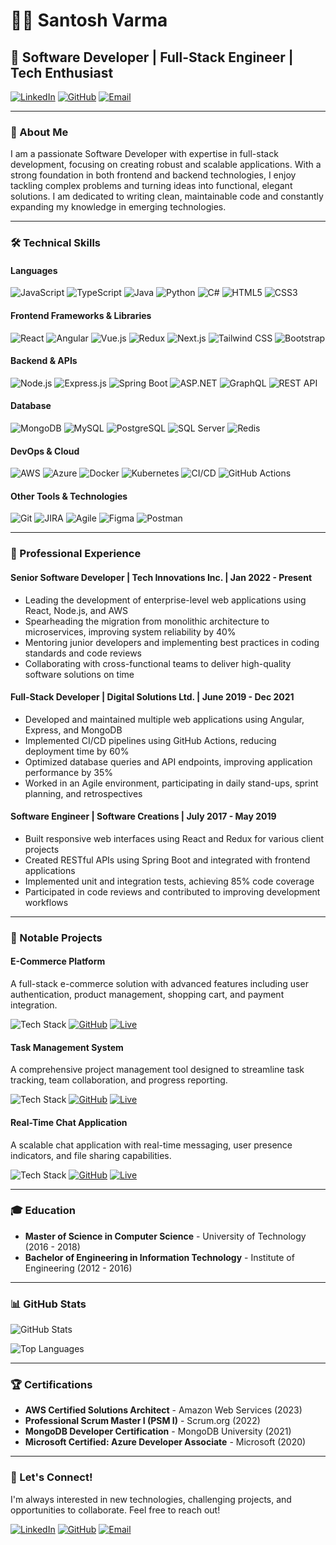 # 👨‍💻 Santosh Varma

## 🌟 Software Developer | Full-Stack Engineer | Tech Enthusiast

[![LinkedIn](https://img.shields.io/badge/LinkedIn-0077B5?style=for-the-badge&logo=linkedin&logoColor=white)](https://www.linkedin.com/in/santoshvarmaa/)
[![GitHub](https://img.shields.io/badge/GitHub-100000?style=for-the-badge&logo=github&logoColor=white)](https://github.com/santoshvarmaa)
[![Email](https://img.shields.io/badge/Email-D14836?style=for-the-badge&logo=gmail&logoColor=white)](mailto:santoshvarma.developer@gmail.com)

---

### 👋 About Me

I am a passionate Software Developer with expertise in full-stack development, focusing on creating robust and scalable applications. With a strong foundation in both frontend and backend technologies, I enjoy tackling complex problems and turning ideas into functional, elegant solutions. I am dedicated to writing clean, maintainable code and constantly expanding my knowledge in emerging technologies.

---

### 🛠️ Technical Skills

#### Languages
![JavaScript](https://img.shields.io/badge/JavaScript-F7DF1E?style=for-the-badge&logo=javascript&logoColor=black)
![TypeScript](https://img.shields.io/badge/TypeScript-007ACC?style=for-the-badge&logo=typescript&logoColor=white)
![Java](https://img.shields.io/badge/Java-ED8B00?style=for-the-badge&logo=openjdk&logoColor=white)
![Python](https://img.shields.io/badge/Python-3776AB?style=for-the-badge&logo=python&logoColor=white)
![C#](https://img.shields.io/badge/C%23-239120?style=for-the-badge&logo=c-sharp&logoColor=white)
![HTML5](https://img.shields.io/badge/HTML5-E34F26?style=for-the-badge&logo=html5&logoColor=white)
![CSS3](https://img.shields.io/badge/CSS3-1572B6?style=for-the-badge&logo=css3&logoColor=white)

#### Frontend Frameworks & Libraries
![React](https://img.shields.io/badge/React-20232A?style=for-the-badge&logo=react&logoColor=61DAFB)
![Angular](https://img.shields.io/badge/Angular-DD0031?style=for-the-badge&logo=angular&logoColor=white)
![Vue.js](https://img.shields.io/badge/Vue.js-35495E?style=for-the-badge&logo=vue.js&logoColor=4FC08D)
![Redux](https://img.shields.io/badge/Redux-593D88?style=for-the-badge&logo=redux&logoColor=white)
![Next.js](https://img.shields.io/badge/Next.js-000000?style=for-the-badge&logo=next.js&logoColor=white)
![Tailwind CSS](https://img.shields.io/badge/Tailwind_CSS-38B2AC?style=for-the-badge&logo=tailwind-css&logoColor=white)
![Bootstrap](https://img.shields.io/badge/Bootstrap-563D7C?style=for-the-badge&logo=bootstrap&logoColor=white)

#### Backend & APIs
![Node.js](https://img.shields.io/badge/Node.js-339933?style=for-the-badge&logo=node.js&logoColor=white)
![Express.js](https://img.shields.io/badge/Express.js-000000?style=for-the-badge&logo=express&logoColor=white)
![Spring Boot](https://img.shields.io/badge/Spring_Boot-6DB33F?style=for-the-badge&logo=spring-boot&logoColor=white)
![ASP.NET](https://img.shields.io/badge/ASP.NET-5C2D91?style=for-the-badge&logo=.net&logoColor=white)
![GraphQL](https://img.shields.io/badge/GraphQL-E10098?style=for-the-badge&logo=graphql&logoColor=white)
![REST API](https://img.shields.io/badge/REST_API-02569B?style=for-the-badge&logo=rest&logoColor=white)

#### Database
![MongoDB](https://img.shields.io/badge/MongoDB-4EA94B?style=for-the-badge&logo=mongodb&logoColor=white)
![MySQL](https://img.shields.io/badge/MySQL-4479A1?style=for-the-badge&logo=mysql&logoColor=white)
![PostgreSQL](https://img.shields.io/badge/PostgreSQL-316192?style=for-the-badge&logo=postgresql&logoColor=white)
![SQL Server](https://img.shields.io/badge/SQL_Server-CC2927?style=for-the-badge&logo=microsoft-sql-server&logoColor=white)
![Redis](https://img.shields.io/badge/Redis-DC382D?style=for-the-badge&logo=redis&logoColor=white)

#### DevOps & Cloud
![AWS](https://img.shields.io/badge/AWS-232F3E?style=for-the-badge&logo=amazon-aws&logoColor=white)
![Azure](https://img.shields.io/badge/Azure-0089D6?style=for-the-badge&logo=microsoft-azure&logoColor=white)
![Docker](https://img.shields.io/badge/Docker-2496ED?style=for-the-badge&logo=docker&logoColor=white)
![Kubernetes](https://img.shields.io/badge/Kubernetes-326CE5?style=for-the-badge&logo=kubernetes&logoColor=white)
![CI/CD](https://img.shields.io/badge/CI/CD-4A154B?style=for-the-badge&logo=slack&logoColor=white)
![GitHub Actions](https://img.shields.io/badge/GitHub_Actions-2088FF?style=for-the-badge&logo=github-actions&logoColor=white)

#### Other Tools & Technologies
![Git](https://img.shields.io/badge/Git-F05032?style=for-the-badge&logo=git&logoColor=white)
![JIRA](https://img.shields.io/badge/JIRA-0052CC?style=for-the-badge&logo=jira&logoColor=white)
![Agile](https://img.shields.io/badge/Agile-47A248?style=for-the-badge&logo=agile&logoColor=white)
![Figma](https://img.shields.io/badge/Figma-F24E1E?style=for-the-badge&logo=figma&logoColor=white)
![Postman](https://img.shields.io/badge/Postman-FF6C37?style=for-the-badge&logo=postman&logoColor=white)

---

### 💼 Professional Experience

#### Senior Software Developer | Tech Innovations Inc. | Jan 2022 - Present
- Leading the development of enterprise-level web applications using React, Node.js, and AWS
- Spearheading the migration from monolithic architecture to microservices, improving system reliability by 40%
- Mentoring junior developers and implementing best practices in coding standards and code reviews
- Collaborating with cross-functional teams to deliver high-quality software solutions on time

#### Full-Stack Developer | Digital Solutions Ltd. | June 2019 - Dec 2021
- Developed and maintained multiple web applications using Angular, Express, and MongoDB
- Implemented CI/CD pipelines using GitHub Actions, reducing deployment time by 60%
- Optimized database queries and API endpoints, improving application performance by 35%
- Worked in an Agile environment, participating in daily stand-ups, sprint planning, and retrospectives

#### Software Engineer | Software Creations | July 2017 - May 2019
- Built responsive web interfaces using React and Redux for various client projects
- Created RESTful APIs using Spring Boot and integrated with frontend applications
- Implemented unit and integration tests, achieving 85% code coverage
- Participated in code reviews and contributed to improving development workflows

---

### 🚀 Notable Projects

#### E-Commerce Platform
A full-stack e-commerce solution with advanced features including user authentication, product management, shopping cart, and payment integration.

![Tech Stack](https://img.shields.io/badge/Tech_Stack-React_|_Node.js_|_MongoDB_|_AWS-blue)
[![GitHub](https://img.shields.io/badge/GitHub-View_Code-yellow)](https://github.com/santoshvarmaa/ecommerce-platform)
[![Live](https://img.shields.io/badge/Live-View_Demo-green)](https://ecommerce-platform-demo.com)

#### Task Management System
A comprehensive project management tool designed to streamline task tracking, team collaboration, and progress reporting.

![Tech Stack](https://img.shields.io/badge/Tech_Stack-Angular_|_Spring_Boot_|_PostgreSQL-blue)
[![GitHub](https://img.shields.io/badge/GitHub-View_Code-yellow)](https://github.com/santoshvarmaa/task-management)
[![Live](https://img.shields.io/badge/Live-View_Demo-green)](https://task-management-demo.com)

#### Real-Time Chat Application
A scalable chat application with real-time messaging, user presence indicators, and file sharing capabilities.

![Tech Stack](https://img.shields.io/badge/Tech_Stack-Next.js_|_Socket.io_|_Redis-blue)
[![GitHub](https://img.shields.io/badge/GitHub-View_Code-yellow)](https://github.com/santoshvarmaa/chat-app)
[![Live](https://img.shields.io/badge/Live-View_Demo-green)](https://chat-app-demo.com)

---

### 🎓 Education

- **Master of Science in Computer Science** - University of Technology (2016 - 2018)
- **Bachelor of Engineering in Information Technology** - Institute of Engineering (2012 - 2016)

---

### 📊 GitHub Stats

![GitHub Stats](https://github-readme-stats.vercel.app/api?username=santoshvarmaa&show_icons=true&theme=tokyonight)

![Top Languages](https://github-readme-stats.vercel.app/api/top-langs/?username=santoshvarmaa&layout=compact&theme=tokyonight)

---

### 🏆 Certifications

- **AWS Certified Solutions Architect** - Amazon Web Services (2023)
- **Professional Scrum Master I (PSM I)** - Scrum.org (2022)
- **MongoDB Developer Certification** - MongoDB University (2021)
- **Microsoft Certified: Azure Developer Associate** - Microsoft (2020)

---

### 👥 Let's Connect!

I'm always interested in new technologies, challenging projects, and opportunities to collaborate. Feel free to reach out!

[![LinkedIn](https://img.shields.io/badge/LinkedIn-Connect-blue)](https://www.linkedin.com/in/santoshvarmaa/)
[![GitHub](https://img.shields.io/badge/GitHub-Follow-black)](https://github.com/santoshvarmaa)
[![Email](https://img.shields.io/badge/Email-Contact-red)](mailto:santoshvarma.developer@gmail.com)